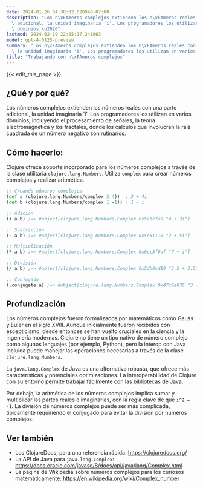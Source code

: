 ```yaml
---
date: 2024-01-26 04:38:32.520940-07:00
description: "Los n\xFAmeros complejos extienden los n\xFAmeros reales con una parte\
  \ adicional, la unidad imaginaria 'i'. Los programadores los utilizan en varios\
  \ dominios,\u2026"
lastmod: 2024-02-19 22:05:17.241963
model: gpt-4-0125-preview
summary: "Los n\xFAmeros complejos extienden los n\xFAmeros reales con una parte adicional,\
  \ la unidad imaginaria 'i'. Los programadores los utilizan en varios dominios,\u2026"
title: "Trabajando con n\xFAmeros complejos"
---
```


{{< edit_this_page >}}

## ¿Qué y por qué?
Los números complejos extienden los números reales con una parte adicional, la unidad imaginaria 'i'. Los programadores los utilizan en varios dominios, incluyendo el procesamiento de señales, la teoría electromagnética y los fractales, donde los cálculos que involucran la raíz cuadrada de un número negativo son rutinarios.

## Cómo hacerlo:
Clojure ofrece soporte incorporado para los números complejos a través de la clase utilitaria `clojure.lang.Numbers`. Utiliza `complex` para crear números complejos y realizar aritmética.

```clojure
;; Creando números complejos
(def a (clojure.lang.Numbers/complex 3 4))  ; 3 + 4i
(def b (clojure.lang.Numbers/complex 1 -1)) ; 1 - i

;; Adición
(+ a b) ;=> #object[clojure.lang.Numbers.Complex 0x5c6cfe9 "4 + 3i"]

;; Sustracción
(- a b) ;=> #object[clojure.lang.Numbers.Complex 0x5e51118 "2 + 5i"]

;; Multiplicación
(* a b) ;=> #object[clojure.lang.Numbers.Complex 0x6ec3f0df "7 + i"]

;; División
(/ a b) ;=> #object[clojure.lang.Numbers.Complex 0x5db0cd10 "3.5 + 3.5i"]

;; Conjugado
(.conjugate a) ;=> #object[clojure.lang.Numbers.Complex 0x47c6e076 "3 - 4i"]
```

## Profundización
Los números complejos fueron formalizados por matemáticos como Gauss y Euler en el siglo XVIII. Aunque inicialmente fueron recibidos con escepticismo, desde entonces se han vuelto cruciales en la ciencia y la ingeniería modernas. Clojure no tiene un tipo nativo de número complejo como algunos lenguajes (por ejemplo, Python), pero la interop con Java incluida puede manejar las operaciones necesarias a través de la clase `clojure.lang.Numbers`.

La `java.lang.Complex` de Java es una alternativa robusta, que ofrece más características y potenciales optimizaciones. La interoperabilidad de Clojure con su entorno permite trabajar fácilmente con las bibliotecas de Java.

Por debajo, la aritmética de los números complejos implica sumar y multiplicar las partes reales e imaginarias, con la regla clave de que `i^2 = -1`. La división de números complejos puede ser más complicada, típicamente requiriendo el conjugado para evitar la división por números complejos.

## Ver también
- Los ClojureDocs, para una referencia rápida: https://clojuredocs.org/
- La API de Java para `java.lang.Complex`: https://docs.oracle.com/javase/8/docs/api/java/lang/Complex.html
- La página de Wikipedia sobre números complejos para los curiosos matemáticamente: https://en.wikipedia.org/wiki/Complex_number

